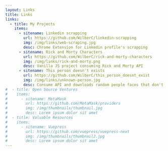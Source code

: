 ```yaml
---
layout: Links
title: Links
links:
  - title: My Projects
    items:
      - sitename: Linkedin scrapping
        url: https://github.com/WilberC/linkedin-scrapping
        img: /img/links/web-scraping.jpg
        desc: Chrome Extension for Linkedin profile's scrapping
      - sitename: Rick and Morty Characters
        url: https://github.com/WilberC/rick-and-morty-characters
        img: /img/links/rick-and-morty.png
        desc: Vanilla JS project consuming Rick and Morty API
      - sitename: This person doesn't exists
        url: https://github.com/WilberC/this_person_doesnt_exist
        img: /img/links/unknown-person.jpg
        desc: Consume API and downloads random people faces that don't exists
#  - title: Open Source Ventures
#    items:
#      - sitename: MetaMask
#        url: https://github.com/MetaMask/providers
#        img: /img/thumbnails/thumbnail.jpg
#        desc: Lorem ipsum dolor sit amet
#  - title: Valuable Resources
#    items:
#      - sitename: Vuepress
#        url: https://github.com/vuepress/vuepress-next
#        img: /img/thumbnails/thumbnail2.jpg
#        desc: Lorem ipsum dolor sit amet
---
```

